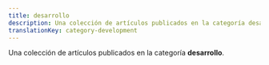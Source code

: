 ```yaml
---
title: desarrollo
description: Una colección de artículos publicados en la categoría desarrollo.
translationKey: category-development
---
```

Una colección de artículos publicados en la categoría **desarrollo**.
